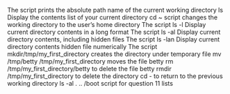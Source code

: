 The script prints the absolute path name of the current working directory
ls Display the contents list of your current directory
cd ~ script changes the working directory to the user’s home directory
The script ls -l Display current directory contents in a long format
The script ls -al Display current directory contents, including hidden files
The script ls -lan Display current directory contents hidden file numerically
The script mkdir/tmp/my_first_directory creates the directory under temporary file
mv /tmp/betty /tmp/my_first_directory moves the file betty
rm /tmp/my_first_directory/betty to delete the file betty
rmdir /tmp/my_first_directory to delete the directory
cd - to return to the previous working directory
ls -al . .. /boot script for question 11 lists

